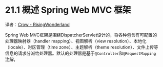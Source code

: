 21.1 概述 Spring Web MVC 框架
===========================================

译者：[Crow - RisingWonderland](https://github.com/RisingWonderland)

Spring Web MVC框架是围绕DispatcherServlet设计的，将各种包含有可配置的处理器映射器（handler mapping）、视图解析（view resolution）、本地化（locale）、时区管理（time zone）、主题解析（theme resolution）、文件上传等信息的请求分派给处理器。默认的处理器是基于`@Controller`和`@RequestMapping`注解，